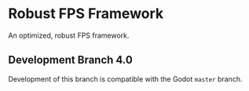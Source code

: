  # Robust FPS Framework
 An optimized, robust FPS framework.
 

 ## Development Branch 4.0
 Development of this branch is compatible with the Godot `master` branch.  
 
